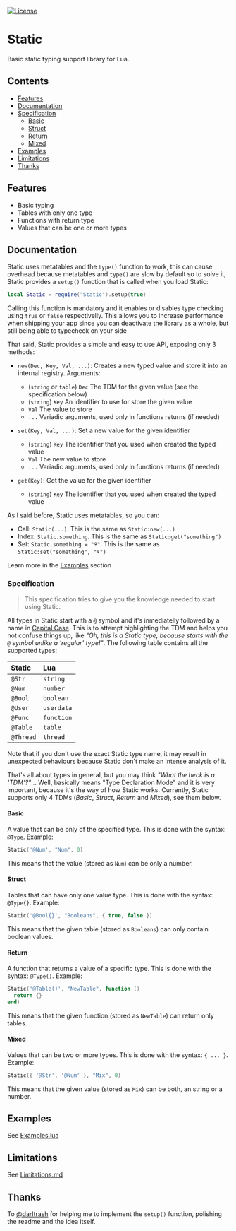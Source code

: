 [![License][LicenseBadge]][licenseURL]

# Static

Basic static typing support library for Lua.

## Contents

  - [Features](#features)
  - [Documentation](#documentation)
  - [Specification](#specification)
  	- [Basic](#basic)
  	- [Struct](#struct)
  	- [Return](#return)
  	- [Mixed](#mixed)
  - [Examples](#examples)
  - [Limitations](#limitations)
  - [Thanks](#thanks)

## Features

  - Basic typing
  - Tables with only one type
  - Functions with return type
  - Values that can be one or more types

## Documentation

Static uses metatables and the `type()` function to work, this can cause overhead because metatables and `type()` are slow by default so to solve it, Static provides a `setup()` function that is called when you load Static:

```lua
local Static = require("Static").setup(true)
```

Calling this function is mandatory and it enables or disables type checking using `true` or `false` respectivelly. This allows you to increase performance when shipping your app since you can deactivate the library as a whole, but still being able to typecheck on your side

That said, Static provides a simple and easy to use API, exposing only 3 methods:

  - `new(Dec, Key, Val, ...)`: Creates a new typed value and store it into an internal registry. Arguments:
    - (`string` or `table`) `Dec` The TDM for the given value (see the specification below)
    - (`string`) `Key` An identifier to use for store the given value
    - `Val` The value to store
    - `...` Variadic arguments, used only in functions returns (if needed)

  - `set(Key, Val, ...)`: Set a new value for the given identifier
    - (`string`) `Key` The identifier that you used when created the typed value
    - `Val` The new value to store
    - `...` Variadic arguments, used only in functions returns (if needed)

  - `get(Key)`: Get the value for the given identifier
    - (`string`) `Key` The identifier that you used when created the typed value

As I said before, Static uses metatables, so you can:

  - Call: `Static(...)`. This is the same as `Static:new(...)`
  - Index: `Static.something`. This is the same as `Static:get("something")`
  - Set: `Static.something = "ª"`. This is the same as `Static:set("something", "ª")`

Learn more in the [Examples](#examples) section

### Specification

> This specification tries to give you the knowledge needed to start using Static.

All types in Static start with a `@` symbol and it's inmediatelly followed by a name in [Capital Case][Capitalization]. This is to attempt highlighting the TDM and helps you not confuse things up, like *"Oh, this is a Static type, because starts with the `@` symbol unlike a 'regular' type!"*. The following table contains all the supported types:

| Static    | Lua        |
|:----------|:-----------|
| `@Str`    | `string`   |
| `@Num`    | `number`   |
| `@Bool`   | `boolean`  |
| `@User`   | `userdata` |
| `@Func`   | `function` |
| `@Table`  | `table`    |
| `@Thread` | `thread`   |

Note that if you don't use the exact Static type name, it may result in unexpected behaviours because Static don't make an intense analysis of it.

That's all about types in general, but you may think *"What the heck is a 'TDM'?"*... Well, basically means "Type Declaration Mode" and it is very important, because it's the way of how Static works. Currently, Static supports only 4 TDMs (*Basic*, *Struct*, *Return* and *Mixed*), see them below.

#### Basic

A value that can be only of the specified type. This is done with the syntax: `@Type`. Example:

```lua
Static('@Num', "Num", 0)
```

This means that the value (stored as `Num`) can be only a number.

#### Struct

Tables that can have only one value type. This is done with the syntax: `@Type{}`. Example:

```lua
Static('@Bool{}', "Booleans", { true, false })
```

This means that the given table (stored as `Booleans`) can only contain boolean values.

#### Return

A function that returns a value of a specific type. This is done with the syntax: `@Type()`. Example:

```lua
Static('@Table()', "NewTable", function ()
  return {}
end)
```

This means that the given function (stored as `NewTable`) can return only tables.

#### Mixed

Values that can be two or more types. This is done with the syntax: `{ ... }`. Example:

```lua
Static({ '@Str', '@Num' }, "Mix", 0)
```

This means that the given value (stored as `Mix`) can be both, an string or a number.

## Examples

See [Examples.lua](Examples.lua)

## Limitations

See [Limitations.md](Limitations.md)

## Thanks

To [@darltrash][darltrash] for helping me to implement the `setup()` function, polishing the readme and the idea itself.

[LicenseBadge]: https://img.shields.io/badge/License-Zlib-brightgreen?style=for-the-badge
[LicenseURL]: https://opensource.org/licenses/Zlib
[Capitalization]: https://en.wikipedia.org/wiki/Capitalization
[darltrash]: https://github.com/darltrash